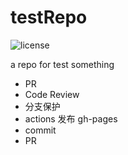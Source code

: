 # testRepo
![license](https://img.shields.io/apm/l/testRepo)

a repo for test something
- PR
- Code Review
- 分支保护
- actions 发布 gh-pages
- commit
- PR

